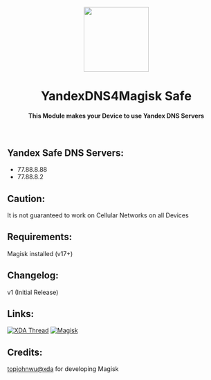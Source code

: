 <p align="center"><img src="https://i.ibb.co/XFxp7k8/Yandex.png" width="150"></a>
<h1 align="center"><b>YandexDNS4Magisk Safe</b></h1>
<h4 align="center">This Module makes your Device to use Yandex DNS Servers</h4>
<br />

## Yandex Safe DNS Servers:
* 77.88.8.88
* 77.88.8.2

## Caution:
It is not guaranteed to work on Cellular Networks on all Devices
<br />

## Requirements:
Magisk installed (v17+)
<br />

## Changelog:
v1 (Initial Release)
<br />

## Links:
[![XDA Thread](https://img.shields.io/badge/XDA-Thread-orange.svg)](https://forum.xda-developers.com/apps/magisk/module-yandex-dns4magisk-basic-safe-t3914991)
[![Magisk](https://img.shields.io/badge/Magisk-v17%2B-brightgreen.svg)](https://forum.xda-developers.com/apps/magisk/official-magisk-v7-universal-systemless-t3473445)
<br />

## Credits:
<a href="https://forum.xda-developers.com/member.php?u=4470081">topjohnwu@xda</a> for developing Magisk
